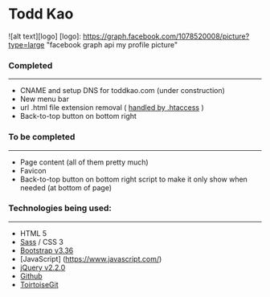 # Todd Kao
![alt text][logo]
[logo]: https://graph.facebook.com/1078520008/picture?type=large "facebook graph api my profile picture"

### Completed
-------
* CNAME and setup DNS for toddkao.com (under construction)
* New menu bar 
* url .html file extension removal ( [handled by .htaccess](https://alexcican.com/post/how-to-remove-php-html-htm-extensions-with-htaccess/) ) 
* Back-to-top button on bottom right 

### To be completed
-------
* Page content (all of them pretty much)
* Favicon
* Back-to-top button on bottom right script to make it only show when needed (at bottom of page)

### Technologies being used:
-------
* HTML 5
* [Sass](http://sass-lang.com/) / CSS 3 
* [Bootstrap v3.36](http://getbootstrap.com/)
* [JavaScript] (https://www.javascript.com/)
* [jQuery v2.2.0](https://jquery.com/)
* [Github](https://github.com/)
* [ToirtoiseGit](https://tortoisegit.org/) 
